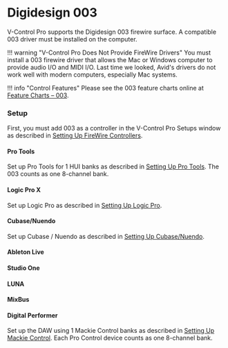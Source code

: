# Digidesign 003

V-Control Pro supports the Digidesign 003 firewire surface. A compatible 003 driver must be installed on the computer.

!!! warning "V-Control Pro Does Not Provide FireWire Drivers"
    You must install a 003 firewire driver that allows the Mac or Windows computer to provide audio I/O and MIDI I/O. Last time we looked, Avid's drivers do not work well with modern computers, especially Mac systems.


!!! info "Control Features"
    Please see the 003 feature charts online at [Feature Charts – 003](./feature-charts.md/#digi-003).


### Setup

First, you must add 003 as a controller in the V-Control Pro Setups window as described in [Setting Up FireWire Controllers](./firewire-controllers.md).

#### Pro Tools
Set up Pro Tools for 1 HUI banks as described in [Setting Up Pro Tools](./pro-tools.md). The 003 counts as one 8-channel bank.

#### Logic Pro X
Set up Logic Pro as described in [Setting Up Logic Pro](./logic-pro.md).

#### Cubase/Nuendo
Set up Cubase / Nuendo as described in [Setting Up Cubase/Nuendo](./cubase-nuendo.md).

#### Ableton Live
#### Studio One
#### LUNA
#### MixBus
#### Digital Performer

Set up the DAW using 1 Mackie Control banks as described in [Setting Up Mackie Control](./mackie-control.md). Each Pro Control device counts as one 8-channel bank.
